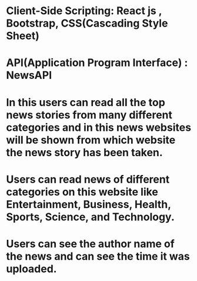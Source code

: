 
# Client-Side Scripting: React js , Bootstrap, CSS(Cascading Style Sheet)
# API(Application Program Interface) : NewsAPI


# In this users can read all the top news stories from many different categories and in this news websites will be shown from which website the news story has been taken.
# Users can read news of different categories on this website like Entertainment, Business, Health, Sports, Science, and Technology.
# Users can see the author name of the news and can see the time it was uploaded.
